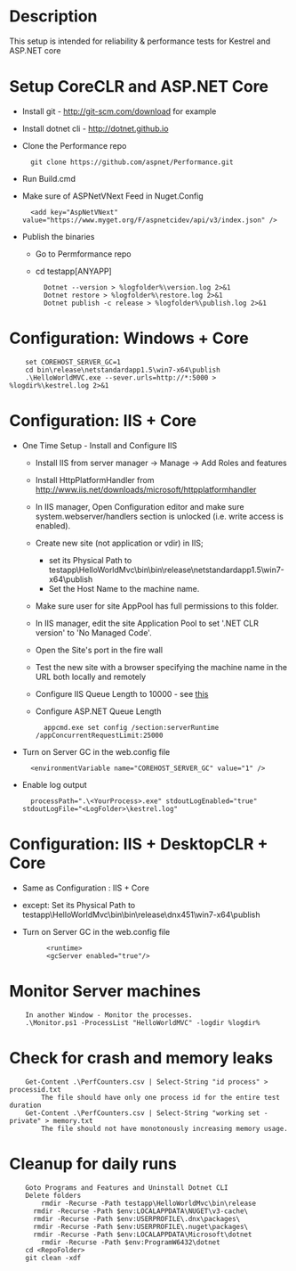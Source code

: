 # Description
This setup is intended for reliability & performance tests for Kestrel and ASP.NET core 

# Setup CoreCLR and ASP.NET Core 
- Install git - http://git-scm.com/download for example
- Install dotnet cli - http://dotnet.github.io
- Clone the Performance repo

        git clone https://github.com/aspnet/Performance.git
- Run Build.cmd
- Make sure of ASPNetVNext Feed in Nuget.Config    
    
        <add key="AspNetVNext" value="https://www.myget.org/F/aspnetcidev/api/v3/index.json" />
- Publish the binaries

    - Go to Permformance repo
    - cd testapp\[ANYAPP]
    
            Dotnet --version > %logfolder%\version.log 2>&1
            Dotnet restore > %logfolder%\restore.log 2>&1
            Dotnet publish -c release > %logfolder%\publish.log 2>&1       
        
# Configuration: Windows + Core 

        set COREHOST_SERVER_GC=1
        cd bin\release\netstandardapp1.5\win7-x64\publish
        .\HelloWorldMVC.exe --sever.urls=http://*:5000 > %logdir%\kestrel.log 2>&1

        
# Configuration: IIS + Core
- One Time Setup - Install and Configure IIS

    - Install IIS from server manager -> Manage -> Add Roles and features
    - Install HttpPlatformHandler from http://www.iis.net/downloads/microsoft/httpplatformhandler
    - In IIS manager, Open Configuration editor and make sure system.webserver/handlers section is unlocked (i.e. write access is enabled).
    - Create new site (not application or vdir) in IIS; 
        - set its Physical Path to testapp\HelloWorldMvc\bin\bin\release\netstandardapp1.5\win7-x64\publish 
        - Set the Host Name to the machine name.
    - Make sure user for site AppPool has full permissions to this folder. 
    - In IIS manager, edit the site Application Pool to set '.NET CLR version' to  'No Managed Code'.
    - Open the Site's port in the fire wall
    - Test the new  site with a browser specifying the machine name in the URL both locally and remotely
    - Configure IIS Queue Length to 10000 - see [this](https://technet.microsoft.com/en-us/library/dd441171.aspx)
    - Configure ASP.NET Queue Length 
    
            appcmd.exe set config /section:serverRuntime /appConcurrentRequestLimit:25000 
- Turn on Server GC in the web.config file

        <environmentVariable name="COREHOST_SERVER_GC" value="1" />
- Enable log output

        processPath=".\<YourProcess>.exe" stdoutLogEnabled="true" stdoutLogFile="<LogFolder>\kestrel.log"         
# Configuration: IIS + DesktopCLR + Core
- Same as Configuration : IIS + Core 
- except: Set its Physical Path to testapp\HelloWorldMvc\bin\bin\release\dnx451\win7-x64\publish
- Turn on Server GC in the web.config file  
    
            <runtime>
            <gcServer enabled="true"/>
      

# Monitor Server machines

        In another Window - Monitor the processes.
        .\Monitor.ps1 -ProcessList "HelloWorldMVC" -logdir %logdir%
    
    
# Check for crash and memory leaks

        Get-Content .\PerfCounters.csv | Select-String "id process" > processid.txt
            The file should have only one process id for the entire test duration
        Get-Content .\PerfCounters.csv | Select-String "working set - private" > memory.txt
            The file should not have monotonously increasing memory usage.            
             
# Cleanup for daily runs

        Goto Programs and Features and Uninstall Dotnet CLI  
        Delete folders
            rmdir -Recurse -Path testapp\HelloWorldMvc\bin\release
          rmdir -Recurse -Path $env:LOCALAPPDATA\NUGET\v3-cache\
          rmdir -Recurse -Path $env:USERPROFILE\.dnx\packages\
          rmdir -Recurse -Path $env:USERPROFILE\.nuget\packages\
          rmdir -Recurse -Path $env:LOCALAPPDATA\Microsoft\dotnet
            rmdir -Recurse -Path $env:ProgramW6432\dotnet
        cd <RepoFolder>
        git clean -xdf
